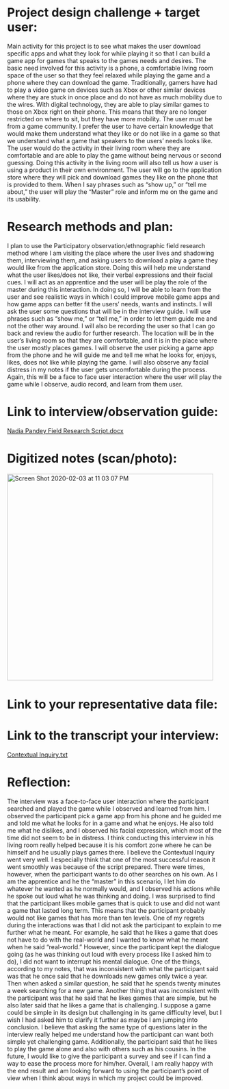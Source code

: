 # Project design challenge + target user:

Main activity for this project is to see what makes the user download specific apps and what they look for while playing it so that I can build a game app for games that speaks to the games needs and desires. The basic need involved for this activity is a phone, a comfortable living room space of the user so that they feel relaxed while playing the game and a phone where they can download the game. Traditionally, gamers have had to play a video game on devices such as Xbox or other similar devices where they are stuck in once place and do not have as much mobility due to the wires. With digital technology, they are able to play similar games to those on Xbox right on their phone. This means that they are no longer restricted on where to sit, but they have more mobility. The user must be from a game community. I prefer the user to have certain knowledge that would make them understand what they like or do not like in a game so that we understand what a game that speakers to the users’ needs looks like. The user would do the activity in their living room where they are comfortable and are able to play the game without being nervous or second guessing. Doing this activity in the living room will also tell us how a user is using a product in their own environment. The user will go to the application store where they will pick and download games they like on the phone that is provided to them. When I say phrases such as “show up,” or “tell me about,” the user will play the “Master” role and inform me on the game and its usability.

#	Research methods and plan:

I plan to use the Participatory observation/ethnographic field research method where I am visiting the place where the user lives and shadowing them, interviewing them, and asking users to download a play a game they would like from the application store. Doing this will help me understand what the user likes/does not like, their verbal expressions and their facial cues. I will act as an apprentice and the user will be play the role of the master during this interaction. In doing so, I will be able to learn from the user and see realistic ways in which I could improve mobile game apps and how game apps can better fit the users’ needs, wants and instincts. I will ask the user some questions that will be in the interview guide. I will use phrases such as “show me,” or “tell me,” in order to let them guide me and not the other way around. I will also be recording the user so that I can go back and review the audio for further research. The location will be in the user’s living room so that they are comfortable, and it is in the place where the user mostly places games. I will observe the user picking a game app from the phone and he will guide me and tell me what he looks for, enjoys, likes, does not like while playing the game. I will also observe any facial distress in my notes if the user gets uncomfortable during the process. Again, this will be a face to face user interaction where the user will play the game while I observe, audio record, and learn from them user.

#	Link to interview/observation guide:

[Nadia Pandey Field Research Script.docx](https://github.com/pandeynadia/nadia/files/4151830/Nadia.Pandey.Field.Research.Script.docx)

#	Digitized notes (scan/photo):

<img width="482" alt="Screen Shot 2020-02-03 at 11 03 07 PM" src="https://user-images.githubusercontent.com/59589242/73721647-98957280-46d9-11ea-83d4-8d0b23d453fe.png">

#	Link to your representative data file:

#	Link to the transcript your interview:

[Contextual Inquiry.txt](https://github.com/pandeynadia/nadia/files/4151831/Contextual.Inquiry.txt)

#	Reflection:

The interview was a face-to-face user interaction where the participant searched and played the game while I observed and learned from him. I observed the participant pick a game app from his phone and he guided me and told me what he looks for in a game and what he enjoys. He also told me what he dislikes, and I observed his facial expression, which most of the time did not seem to be in distress. I think conducting this interview in his living room really helped because it is his comfort zone where he can be himself and he usually plays games there. I believe the Contextual Inquiry went very well. I especially think that one of the most successful reason it went smoothly was because of the script prepared. There were times, however, when the participant wants to do other searches on his own. As I am the apprentice and he the “master” in this scenario, I let him do whatever he wanted as he normally would, and I observed his actions while he spoke out loud what he was thinking and doing. I was surprised to find that the participant likes mobile games that is quick to use and did not want a game that lasted long term. This means that the participant probably would not like games that has more than ten levels. One of my regrets during the interactions was that I did not ask the participant to explain to me further what he meant. For example, he said that he likes a game that does not have to do with the real-world and I wanted to know what he meant when he said “real-world.” However, since the participant kept the dialogue going (as he was thinking out loud with every process like I asked him to do), I did not want to interrupt his mental dialogue. One of the things, according to my notes, that was inconsistent with what the participant said was that he once said that he downloads new games only twice a year. Then when asked a similar question, he said that he spends twenty minutes a week searching for a new game. Another thing that was inconsistent with the participant was that he said that he likes games that are simple, but he also later said that he likes a game that is challenging. I suppose a game could be simple in its design but challenging in its game difficulty level, but I wish I had asked him to clarify it further as maybe I am jumping into conclusion. I believe that asking the same type of questions later in the interview really helped me understand how the participant can want both simple yet challenging game. Additionally, the participant said that he likes to play the game alone and also with others such as his cousins. In the future, I would like to give the participant a survey and see if I can find a way to ease the process more for him/her. Overall, I am really happy with the end result and am looking forward to using the participant’s point of view when I think about ways in which my project could be improved.
